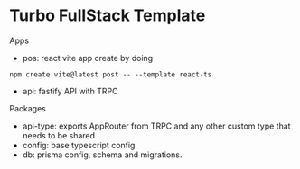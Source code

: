 # Turbo FullStack Template

Apps

- pos: react vite app create by doing
```
npm create vite@latest post -- --template react-ts
```
- api: fastify API with TRPC


Packages
- api-type: exports AppRouter from TRPC and any other custom type that needs to be shared
- config: base typescript config
- db: prisma config, schema and migrations.